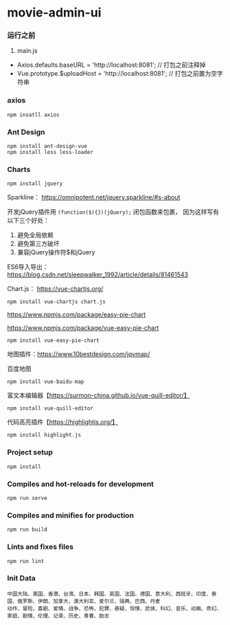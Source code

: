 # movie-admin-ui

### 运行之前

1. main.js
 - Axios.defaults.baseURL = 'http://localhost:8081';    // 打包之前注释掉
 - Vue.prototype.$uploadHost = 'http://localhost:8081'; // 打包之前置为空字符串

### axios
```
npm insatll axios
```

### Ant Design
```
npm install ant-design-vue
npm install less less-loader
```

### Charts

```npm install jquery```

Sparkline：  https://omnipotent.net/jquery.sparkline/#s-about

开发jQuery插件用
 ```(function($){})(jQuery);```
闭包函数来包裹，
因为这样写有以下三个好处：
1. 避免全局依赖
2. 避免第三方破坏
3. 兼容jQuery操作符$和jQuery

ES6导入导出：https://blog.csdn.net/sleepwalker_1992/article/details/81461543

Chart.js：   https://vue-chartjs.org/

```
npm install vue-chartjs chart.js

```

https://www.npmjs.com/package/easy-pie-chart

https://www.npmjs.com/package/vue-easy-pie-chart

```npm install vue-easy-pie-chart```

地图插件：https://www.10bestdesign.com/jqvmap/

百度地图

```npm install vue-baidu-map```

富文本编辑器【https://surmon-china.github.io/vue-quill-editor/】

```npm install vue-quill-editor```

代码高亮插件【https://highlightjs.org/】

```npm install highlight.js```

### Project setup
```
npm install
```

### Compiles and hot-reloads for development
```
npm run serve
```

### Compiles and minifies for production
```
npm run build
```

### Lints and fixes files
```
npm run lint
```

### Init Data
```
中国大陆、美国、香港、台湾、日本、韩国、英国、法国、德国、意大利、西班牙、印度、泰国、俄罗斯、伊朗、加拿大、澳大利亚、爱尔兰、瑞典、巴西、丹麦
动作、冒险、喜剧、爱情、战争、恐怖、犯罪、悬疑、惊悚、武侠、科幻、音乐、动画、奇幻、家庭、剧情、伦理、记录、历史、青春、励志
```
